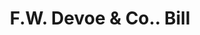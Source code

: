 ---
doi: 10.7916/D84T7WDB
date_other: '1880'
date_other_textual: 1880-1889
form: printed ephemera
genre:
- Invoices
name:
- F.W. Devoe & Co.
object_in_context_url: https://biggert.cul.columbia.edu/items/view/ave_biggert_00993
subject_hierarchical_geographic:
- New York, New York, United States
subject_name:
- F.W. Devoe & Co.
title: F.W. Devoe & Co.. Bill
sort_title: F.W. Devoe & Co.. Bill
call_number: ave_biggert_00993
coordinates:
- 40.71277777777778,-74.00583333333333
pid: ave_biggert_00993
identifiers: ave_biggert_00993
permalink: /biggert/ave_biggert_00993/
layout: iiif-image-page
---